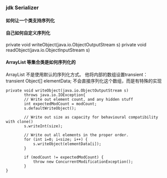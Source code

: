 ### jdk Serializer

#### 如何让一个类支持序列化

#### 自己如何自定义序列化
private void writeObject(java.io.ObjectOutputStream s)
private void readObject(java.io.ObjectInputStream s)

#### ArrayList 等集合类是如何序列化的
ArrayList 不是使用默认的序列化方式。
他将内部的数组设置transient：
transient Object[] elementData; 
不会直接序列化这个数组，而是有特殊的实现

```
private void writeObject(java.io.ObjectOutputStream s)
        throws java.io.IOException{
        // Write out element count, and any hidden stuff
        int expectedModCount = modCount;
        s.defaultWriteObject();

        // Write out size as capacity for behavioural compatibility with clone()
        s.writeInt(size);

        // Write out all elements in the proper order.
        for (int i=0; i<size; i++) {
            s.writeObject(elementData[i]);
        }

        if (modCount != expectedModCount) {
            throw new ConcurrentModificationException();
        }
}
```

